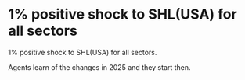 # 1% positive shock to SHL(USA) for all sectors

1% positive shock to SHL(USA) for all sectors.

Agents learn of the changes in 2025 and they start then.
